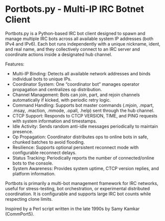 # Portbots.py - Multi-IP IRC Botnet Client

Portbots.py is a Python-based IRC bot client designed to spawn and manage multiple IRC bots across all available system IP addresses (both IPv4 and IPv6). Each bot runs independently with a unique nickname, ident, and real name, and they collectively connect to an IRC server and coordinate actions inside a designated hub channel.

Features:

* Multi-IP Binding: Detects all available network addresses and binds individual bots to unique IPs.
* Coordinator System: One “coordinator bot” manages operator propagation and centralizes op distribution.
* Channel Management: Bots can join, part, and rejoin channels automatically if kicked, with periodic retry logic.
* Command Handling: Supports bot master commands (.mjoin, .mpart, .msay, .maction, .mmode, .opall, .help) sent through the hub channel.
* CTCP Support: Responds to CTCP VERSION, TIME, and PING requests with system information and timestamps.
* Idle Activity: Sends random anti-idle messages periodically to maintain presence.
* Op Propagation: Coordinator distributes ops to online bots in safe, chunked batches to avoid flooding.
* Resilience: Supports optional persistent reconnect mode with configurable reconnect delays.
* Status Tracking: Periodically reports the number of connected/online bots to the console.
* System Awareness: Provides system uptime, CTCP version replies, and platform information.

Portbots is primarily a multi-bot management framework for IRC networks, useful for stress-testing, bot orchestration, or experimental distributed coordination. It is configurable and supports large IRC bot counts while respecting clone limits.

Inspired by a Perl script written in the late 1990s by Samy Kamkar (CommPort5).

